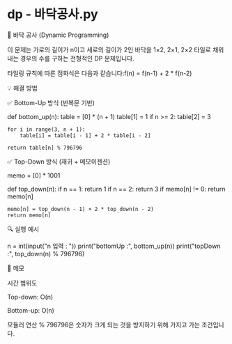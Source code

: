 # dp - 바닥공사.py

📌 바닥 공사 (Dynamic Programming)

이 문제는 가로의 길이가 n이고 세로의 길이가 2인 바닥을 1×2, 2×1, 2×2 타일로 채워내는 경우의 수를 구하는 전형적인 DP 문제입니다.

타일링 규칙에 따른 점화식은 다음과 같습니다:f(n) = f(n-1) + 2 * f(n-2)

💡 해결 방법

✅ Bottom-Up 방식 (반복문 기반)

def bottom_up(n):
    table = [0] * (n + 1)
    table[1] = 1
    if n >= 2:
        table[2] = 3

    for i in range(3, n + 1):
        table[i] = table[i - 1] + 2 * table[i - 2]

    return table[n] % 796796

✅ Top-Down 방식 (재귀 + 메모이젠션)

memo = [0] * 1001

def top_down(n):
    if n == 1:
        return 1
    if n == 2:
        return 3
    if memo[n] != 0:
        return memo[n]

    memo[n] = top_down(n - 1) + 2 * top_down(n - 2)
    return memo[n]

🔍 실행 예시

n = int(input("n 입력 : "))
print("bottomUp :", bottom_up(n))
print("topDown :", top_down(n) % 796796)

🧠 메모

시간 범위도

Top-down: O(n)

Bottom-up: O(n)

모듈러 연산 % 796796은 숫자가 크게 되는 것을 방지하기 위해 가지고 가는 조건입니다.
